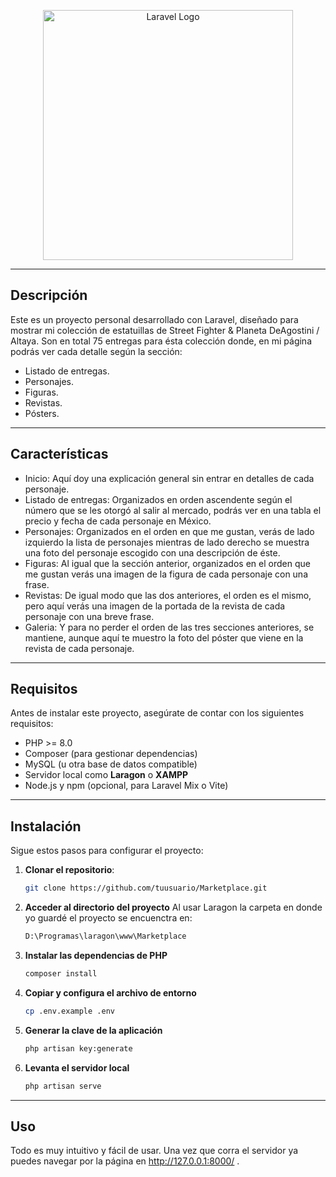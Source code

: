<p align="center"><a href="https://laravel.com" target="_blank"><img src="https://raw.githubusercontent.com/laravel/art/master/logo-lockup/5%20SVG/2%20CMYK/1%20Full%20Color/laravel-logolockup-cmyk-red.svg" width="400" alt="Laravel Logo"></a></p>

---

## Descripción

Este es un proyecto personal desarrollado con Laravel, diseñado para mostrar mi colección de estatuillas de Street Fighter & Planeta DeAgostini / Altaya. Son en total 75 entregas para ésta colección donde, en mi página podrás ver cada detalle según la sección:
- Listado de entregas.
- Personajes.
- Figuras.
- Revistas.
- Pósters.

---

## Características

- Inicio: Aquí doy una explicación general sin entrar en detalles de cada personaje.
- Listado de entregas: Organizados en orden ascendente según el número que se les otorgó al salir al mercado, podrás ver en una tabla el precio y fecha de cada personaje en México.
- Personajes: Organizados en el orden en que me gustan, verás de lado izquierdo la lista de personajes mientras de lado derecho se muestra una foto del personaje escogido con una descripción de éste.
- Figuras: Al igual que la sección anterior, organizados en el orden que me gustan verás una imagen de la figura de cada personaje con una frase.
- Revistas: De igual modo que las dos anteriores, el orden es el mismo, pero aquí verás una imagen de la portada de la revista de cada personaje con una breve frase.
- Galeria: Y para no perder el orden de las tres secciones anteriores, se mantiene, aunque aquí te muestro la foto del póster que viene en la revista de cada personaje.

---

## Requisitos

Antes de instalar este proyecto, asegúrate de contar con los siguientes requisitos:

- PHP >= 8.0
- Composer (para gestionar dependencias)
- MySQL (u otra base de datos compatible)
- Servidor local como **Laragon** o **XAMPP**
- Node.js y npm (opcional, para Laravel Mix o Vite)

---

## Instalación

Sigue estos pasos para configurar el proyecto:

1. **Clonar el repositorio**:
   ```bash
   git clone https://github.com/tuusuario/Marketplace.git

2. **Acceder al directorio del proyecto**
    Al usar Laragon la carpeta en donde yo guardé el proyecto se encuenctra en:
    ```bash
    D:\Programas\laragon\www\Marketplace

3. **Instalar las dependencias de PHP**
    ```bash
    composer install

4. **Copiar y configura el archivo de entorno**
    ```bash
    cp .env.example .env

5. **Generar la clave de la aplicación**
    ```bash
    php artisan key:generate

6. **Levanta el servidor local**
    ```bash
    php artisan serve

---

## Uso

Todo es muy intuitivo y fácil de usar. Una vez que corra el servidor ya puedes navegar por la página en http://127.0.0.1:8000/ .
